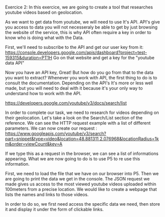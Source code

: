Exercice 2: 
In this exercice, we are going to create a tool that researches youtube videos based on geolocation.

As we want to get data from youtube, we will need to use It's API. API's give you access to data you will not necesseraly be able to get by just browsing the website of the service, this is why API often require a key in order to know who is doing what with the Data.

First, we'll need to subscribe to the API and get our user key from it:
https://console.developers.google.com/apis/dashboard?project=test-159315&duration=PT1H
Go on that website and get a key for the "youtube data API"

Now you have an API key, Great! But how do you go from that to the data you want to extract? 
Whenever you work with API, the first thing to do is to consult the documentation. Depending on the API's It's more or less well made, but you will need to deal with it because it's your only way to understand how to work with the API.

https://developers.google.com/youtube/v3/docs/search/list

In order to complete our task, we need to research for videos depending on their geolocation. 
Let's take a look on the Search/List section of the reference. 
We can see the HTTP request example with a list of different parameters. We can now create our request : 
https://www.googleapis.com/youtube/v3/search?part=snippet&type=video&location=48.881311,2.076968&locationRadius=1km&order=viewCount&key=A

If we type this as a request in the browser, we can see a list of informations appearing. 
What we are now going to do is to use P5 to re use this information.

First, we need to load the file that we have on our browser into P5.
Then we are going to print the data we get in the console.
The JSON request we made gives us access to the most viewed youtube videos uploaded within 100meters from a precise location. We would like to create a webpage that lists the names and links to those videos.

In order to do so, we first need access the specific data we need, then store it and display it under the form of clickable links.
